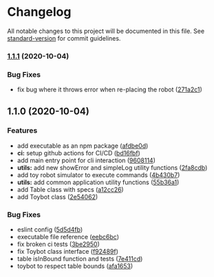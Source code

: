 # Changelog

All notable changes to this project will be documented in this file. See [standard-version](https://github.com/conventional-changelog/standard-version) for commit guidelines.

### [1.1.1](https://github.com/praneybehl/toybot/compare/v1.1.0...v1.1.1) (2020-10-04)


### Bug Fixes

* fix bug where it throws error when re-placing the robot ([271a2c1](https://github.com/praneybehl/toybot/commit/271a2c1dc1981566c1bfc69fca4955d0f77b5025))

## 1.1.0 (2020-10-04)


### Features

* add executable as an npm package ([afdbe0d](https://github.com/praneybehl/toybot/commit/afdbe0da33ec439cbae421c00709d9db694e564d))
* **ci:** setup github actions for CI/CD ([bd16fbf](https://github.com/praneybehl/toybot/commit/bd16fbf1781b34e501a01fb9e6fce97571a8773c))
* add main entry point for cli interaction ([9608114](https://github.com/praneybehl/toybot/commit/960811476ed18daec1cafe6368f682c559ea366d))
* **utils:** add new showError and simpleLog utility functions ([2fa8cdb](https://github.com/praneybehl/toybot/commit/2fa8cdb488b3af958b35e47e4ec651604d385c9e))
* add toy robot simulator to execute commands ([4b430b7](https://github.com/praneybehl/toybot/commit/4b430b70b7a2367a2e7e6a47a650021b8b37567b))
* **utils:** add common application utility functions ([55b36a1](https://github.com/praneybehl/toybot/commit/55b36a1affa3a3fc1eafbf78bf673eca740fbd9a))
* add Table class with specs ([a12cc26](https://github.com/praneybehl/toybot/commit/a12cc267a28280b0d614f8d9a58979673e842f09))
* add Toybot class ([2e54062](https://github.com/praneybehl/toybot/commit/2e54062131f6716f1f95f181b4fd91c05f31a146))


### Bug Fixes

* eslint config ([5d5d4fb](https://github.com/praneybehl/toybot/commit/5d5d4fb7dd1a0af8c8b63fd4304af5df6f55ec17))
* executable file reference ([eebc6bc](https://github.com/praneybehl/toybot/commit/eebc6bccd7ac288829a31243b476cbf971984f8b))
* fix broken ci tests ([3be2950](https://github.com/praneybehl/toybot/commit/3be295080a63df0e3fb6d54aac4278bd6e0f9506))
* fix Toybot class interface ([f92489f](https://github.com/praneybehl/toybot/commit/f92489fcba7cd88163b81db86f5f1adbdf00c07d))
* table isInBound function and tests ([7e411cd](https://github.com/praneybehl/toybot/commit/7e411cdcc0409505b987938a756683bf2464eda9))
* toybot to respect table bounds ([afa1653](https://github.com/praneybehl/toybot/commit/afa16533bdddfbf7e809d0bb8aa36ca5186cb0a3))
